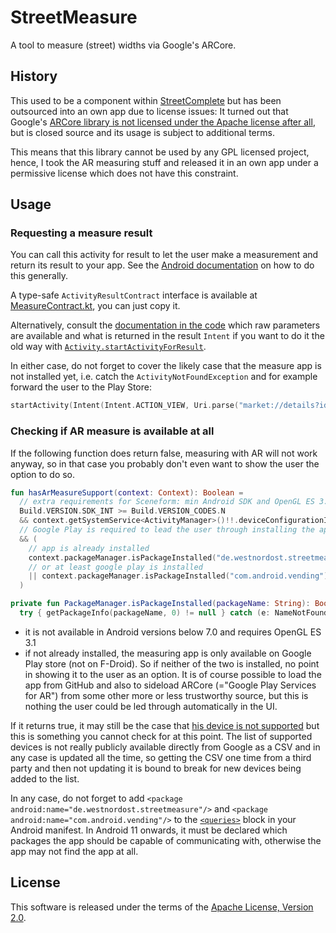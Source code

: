 # StreetMeasure

A tool to measure (street) widths via Google's ARCore.

## History

This used to be a component within [StreetComplete](https://github.com/streetcomplete/StreetComplete/) but has been outsourced into an own app due to license issues:
It turned out that Google's [ARCore library is not licensed under the Apache license after all](https://github.com/google-ar/arcore-android-sdk/issues/1538), but is closed source and its usage is subject to additional terms.

This means that this library cannot be used by any GPL licensed project, hence, I took the AR measuring stuff and released it in an own app under a permissive license which does not have this constraint.

## Usage

### Requesting a measure result

You can call this activity for result to let the user make a measurement and return its result to 
your app. See the [Android documentation](https://developer.android.com/training/basics/intents/result)
on how to do this generally.

A type-safe `ActivityResultContract` interface is available at [MeasureContract.kt](https://github.com/streetcomplete/StreetMeasure/blob/master/app/src/main/java/de/westnordost/streetmeasure/MeasureContract.kt), you can just copy it.

Alternatively, consult the [documentation in the code](https://github.com/streetcomplete/StreetMeasure/blob/master/app/src/main/java/de/westnordost/streetmeasure/MeasureActivity.kt#L577-L633) which raw parameters are available and what is returned in the result
`Intent` if you want to do it the old way with [`Activity.startActivityForResult`](https://developer.android.com/reference/android/app/Activity#startActivityForResult(android.content.Intent,%20int)).

In either case, do not forget to cover the likely case that the measure app is not installed yet, 
i.e. catch the `ActivityNotFoundException` and for example forward the user to the Play Store:

```kotlin
startActivity(Intent(Intent.ACTION_VIEW, Uri.parse("market://details?id=de.westnordost.streetmeasure")))
```

### Checking if AR measure is available at all

If the following function does return false, measuring with AR will not work anyway, so in that case
you probably don't even want to show the user the option to do so.

```kotlin
fun hasArMeasureSupport(context: Context): Boolean =
  // extra requirements for Sceneform: min Android SDK and OpenGL ES 3.1
  Build.VERSION.SDK_INT >= Build.VERSION_CODES.N
  && context.getSystemService<ActivityManager>()!!.deviceConfigurationInfo.glEsVersion.toDouble() >= 3.1
  // Google Play is required to lead the user through installing the app
  && (
    // app is already installed
    context.packageManager.isPackageInstalled("de.westnordost.streetmeasure")
    // or at least google play is installed
    || context.packageManager.isPackageInstalled("com.android.vending")
  )

private fun PackageManager.isPackageInstalled(packageName: String): Boolean =
  try { getPackageInfo(packageName, 0) != null } catch (e: NameNotFoundException) { false }
```

- it is not available in Android versions below 7.0 and requires OpenGL ES 3.1
- if not already installed, the measuring app is only available on Google Play store (not on 
  F-Droid). So if neither of the two is installed, no point in showing it to the user as an option. It is of course possible to load the app from GitHub and also to sideload ARCore (="Google Play Services for AR") from some other more or less trustworthy source, but this is nothing the user could be led through automatically in the UI.

If it returns true, it may still be the case that [his device is not supported](https://developers.google.com/ar/devices)
but this is something you cannot check for at this point. The list of supported devices is not really publicly available directly from Google as a CSV and in any case is updated all the time, so getting the CSV one time from a third party and then not updating it is bound to break for new devices being added to the list.

In any case, do not forget to add `<package android:name="de.westnordost.streetmeasure"/>` and
`<package android:name="com.android.vending"/>` to the 
[`<queries>`](https://developer.android.com/guide/topics/manifest/queries-element) block in your 
Android manifest. In Android 11 onwards, it must be declared which packages the app should be
capable of communicating with, otherwise the app may not find the app at all.

## License

This software is released under the terms of the [Apache License, Version 2.0](https://www.apache.org/licenses/LICENSE-2.0).
